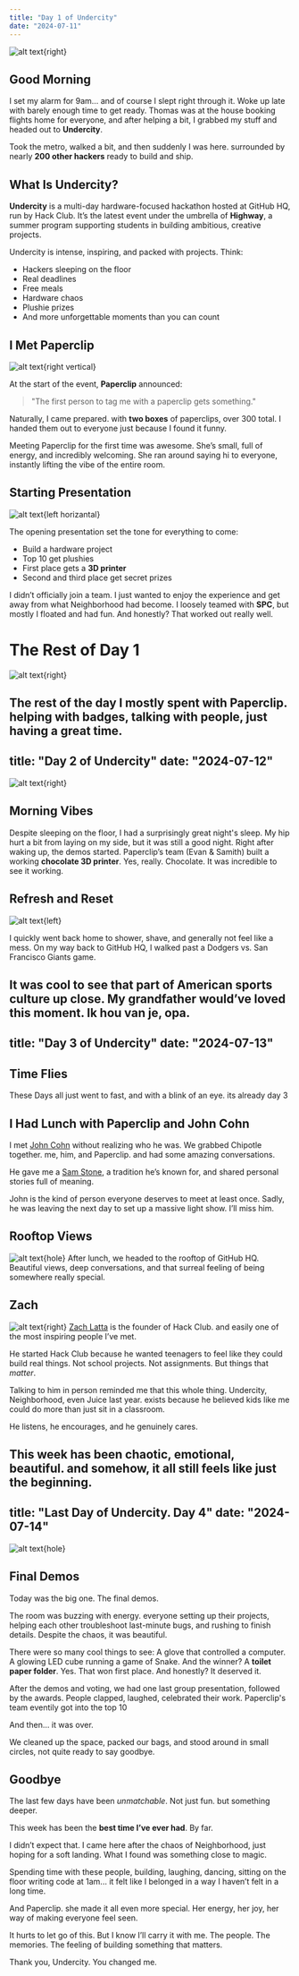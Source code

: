 ```yaml
---
title: "Day 1 of Undercity"
date: "2024-07-11"
---
```

![alt text](/blogimages/startpressetasion.png){right}

## Good Morning

I set my alarm for 9am… and of course I slept right through it. Woke up late with barely enough time to get ready. Thomas was at the house booking flights home for everyone, and after helping a bit, I grabbed my stuff and headed out to **Undercity**.

Took the metro, walked a bit, and then suddenly I was here. surrounded by nearly **200 other hackers** ready to build and ship.

## What Is Undercity?
**Undercity** is a multi-day hardware-focused hackathon hosted at GitHub HQ, run by Hack Club. It’s the latest event under the umbrella of **Highway**, a summer program supporting students in building ambitious, creative projects.

Undercity is intense, inspiring, and packed with projects. Think:

* Hackers sleeping on the floor
* Real deadlines
* Free meals
* Hardware chaos
* Plushie prizes
* And more unforgettable moments than you can count

## I Met Paperclip
![alt text](/blogimages/paperclipissmall.png){right vertical}

At the start of the event, **Paperclip** announced:

> "The first person to tag me with a paperclip gets something."

Naturally, I came prepared. with **two boxes** of paperclips, over 300 total. I handed them out to everyone just because I found it funny.

Meeting Paperclip for the first time was awesome. She’s small, full of energy, and incredibly welcoming. She ran around saying hi to everyone, instantly lifting the vibe of the entire room.

## Starting Presentation
![alt text](/blogimages/paperclippy.png){left horizantal}

The opening presentation set the tone for everything to come:

* Build a hardware project
* Top 10 get plushies
* First place gets a **3D printer**
* Second and third place get secret prizes

I didn’t officially join a team. I just wanted to enjoy the experience and get away from what Neighborhood had become. I loosely teamed with **SPC**, but mostly I floated and had fun. And honestly? That worked out really well.

# The Rest of Day 1
![alt text](/blogimages/picwithpaoankei.png){right}

The rest of the day I mostly spent with Paperclip. helping with badges, talking with people, just having a great time.
---
title: "Day 2 of Undercity"
date: "2024-07-12"
---
![alt text](/blogimages/morningdemo.png){right}

## Morning Vibes
Despite sleeping on the floor, I had a surprisingly great night's sleep. My hip hurt a bit from laying on my side, but it was still a good night.
Right after waking up, the demos started. Paperclip’s team (Evan & Samith) built a working **chocolate 3D printer**. Yes, really. Chocolate. It was incredible to see it working.

## Refresh and Reset
![alt text](/blogimages/dogersvssanfransico.png){left}

I quickly went back home to shower, shave, and generally not feel like a mess. On my way back to GitHub HQ, I walked past a Dodgers vs. San Francisco Giants game.

It was cool to see that part of American sports culture up close. My grandfather would’ve loved this moment.
Ik hou van je, opa.
---
title: "Day 3 of Undercity"
date: "2024-07-13"
---
## Time Flies
These Days all just went to fast, and with a blink of an eye. its already day 3

## I Had Lunch with Paperclip and John Cohn
I met [John Cohn](https://en.wikipedia.org/wiki/John_Cohn) without realizing who he was. We grabbed Chipotle together. me, him, and Paperclip. and had some amazing conversations.

He gave me a [Sam Stone](http://samstones.org/WordPress1/?page_id=37), a tradition he’s known for, and shared personal stories full of meaning.

John is the kind of person everyone deserves to meet at least once. Sadly, he was leaving the next day to set up a massive light show. I’ll miss him.


## Rooftop Views
![alt text](/blogimages/githubroof.png){hole}
After lunch, we headed to the rooftop of GitHub HQ. Beautiful views, deep conversations, and that surreal feeling of being somewhere really special.

## Zach
![alt text](/blogimages/zackpig.png){right}
[Zach Latta](https://zachlatta.com/) is the founder of Hack Club. and easily one of the most inspiring people I’ve met.

He started Hack Club because he wanted teenagers to feel like they could build real things. Not school projects. Not assignments. But things that *matter*.

Talking to him in person reminded me that this whole thing. Undercity, Neighborhood, even Juice last year. exists because he believed kids like me could do more than just sit in a classroom.

He listens, he encourages, and he genuinely cares.

This week has been chaotic, emotional, beautiful. and somehow, it all still feels like just the beginning.
---
title: "Last Day of Undercity. Day 4"
date: "2024-07-14"
---
![alt text](/blogimages/group.png){hole}
## Final Demos
Today was the big one. The final demos.

The room was buzzing with energy. everyone setting up their projects, helping each other troubleshoot last-minute bugs, and rushing to finish details. Despite the chaos, it was beautiful.

There were so many cool things to see:
A glove that controlled a computer.
A glowing LED cube running a game of Snake.
And the winner? A **toilet paper folder**. Yes. That won first place. And honestly? It deserved it.

After the demos and voting, we had one last group presentation, followed by the awards. People clapped, laughed, celebrated their work. 
Paperclip's team eventily got into the top 10

And then… it was over.

We cleaned up the space, packed our bags, and stood around in small circles, not quite ready to say goodbye.

## Goodbye
The last few days have been *unmatchable*.
Not just fun. but something deeper.

This week has been the **best time I’ve ever had**. By far.

I didn’t expect that. I came here after the chaos of Neighborhood, just hoping for a soft landing. What I found was something close to magic.

Spending time with these people, building, laughing, dancing, sitting on the floor writing code at 1am... it felt like I belonged in a way I haven’t felt in a long time.

And Paperclip. she made it all even more special. Her energy, her joy, her way of making everyone feel seen.

It hurts to let go of this.
But I know I’ll carry it with me.
The people. The memories. The feeling of building something that matters.

Thank you, Undercity.
You changed me.
